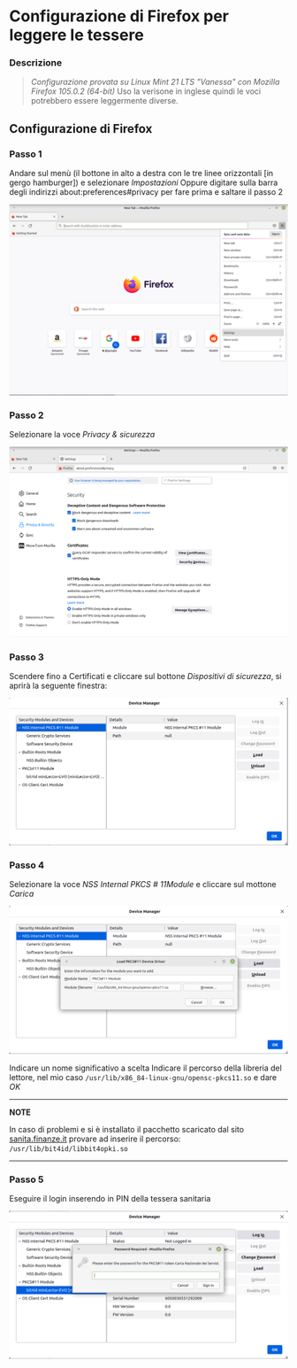 # Configurazione di Firefox per leggere le tessere

### Descrizione

> _Configurazione provata su Linux Mint 21 LTS "Vanessa" con Mozilla Firefox 105.0.2 (64-bit)_
Uso la verisone in inglese quindi le voci potrebbero essere leggermente diverse.

## Configurazione di Firefox

### Passo 1

Andare sul menù (il bottone in alto a destra con le tre linee orizzontali [in gergo hamburger]) e selezionare _Impostazioni_
Oppure digitare sulla barra degli indirizzi about:preferences#privacy per fare prima e saltare il passo 2

<img title="a title" alt="Creazione lanciatore" src="/img/configurazione_firefox_01.png">

### Passo 2
Selezionare la voce _Privacy & sicurezza_

<img title="a title" alt="Creazione lanciatore" src="/img/configurazione_firefox_02.png">

### Passo 3

Scendere fino a Certificati e cliccare sul bottone _Dispositivi di sicurezza_, si aprirà la seguente finestra:

<img title="a title" alt="Creazione lanciatore" src="/img/configurazione_firefox_03.png">

### Passo 4

Selezionare la voce _NSS Internal PKCS # 11Module_ e cliccare sul mottone _Carica_

<img title="a title" alt="Creazione lanciatore" src="/img/configurazione_firefox_04.png">

Indicare un nome significativo a scelta
Indicare il percorso della libreria del lettore, nel mio caso `/usr/lib/x86_84-linux-gnu/opensc-pkcs11.so` e dare _OK_

---

**NOTE**

In caso di problemi e si è installato il pacchetto scaricato dal sito [sanita.finanze.it](https://sistemats1.sanita.finanze.it/portale/elenco-driver-cittadini-modalita-accesso) provare ad inserire il percorso: `/usr/lib/bit4id/libbit4opki.so`

---

### Passo 5

Eseguire il login inserendo in PIN della tessera sanitaria

<img title="a title" alt="Creazione lanciatore" src="/img/configurazione_firefox_05.png">
